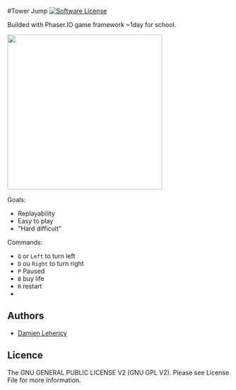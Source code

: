 #Tower Jump
[![Software License](https://img.shields.io/badge/license-GNU%20General%20Public%20License%20v2.0-brightgreen.svg?style=flat-square)](LICENSE)

Builded with Phaser.IO game framework ~1day for school.

<img src='http://i.imgur.com/yhJ6Smz.png "texte pour le titre, facultatif' height="350">

Goals:
- Replayability
- Easy to play
- "Hard difficult"

Commands:
- `Q` or `Left` to turn left
- `D` ou `Right` to turn right
- `P` Paused
- `B` buy life
- `R` restart
- 
## Authors
- [Damien Lehericy](https://github.com/damienlehericy/)

## Licence
The GNU GENERAL PUBLIC LICENSE V2 (GNU GPL V2). Please see License File for more information.

